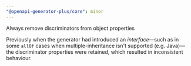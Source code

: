 ```yaml
---
"@openapi-generator-plus/core": minor
---
```


Always remove discriminators from object properties

Previously when the generator had introduced an _interface_—such as in some `allOf` cases when multiple-inheritance isn't supported (e.g. Java)—the discriminator properties were retained, which resulted in
inconsistent behaviour.
